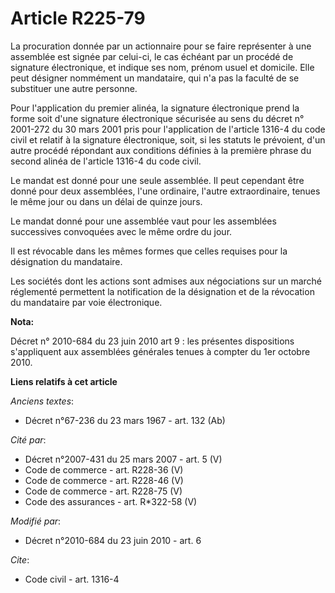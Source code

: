 # Article R225-79

La procuration donnée par un actionnaire pour se faire représenter à une assemblée est signée par celui-ci, le cas échéant
par un procédé de signature électronique, et indique ses nom, prénom usuel et domicile. Elle peut désigner nommément un
mandataire, qui n'a pas la faculté de se substituer une autre personne.

Pour l'application du premier alinéa, la signature électronique prend la forme soit d'une signature électronique sécurisée au
sens du décret n° 2001-272 du 30 mars 2001 pris pour l'application de l'article 1316-4 du code civil et relatif à la
signature électronique, soit, si les statuts le prévoient, d'un autre procédé répondant aux conditions définies à la première
phrase du second alinéa de l'article 1316-4 du code civil.

Le mandat est donné pour une seule assemblée. Il peut cependant être donné pour deux assemblées, l'une ordinaire, l'autre
extraordinaire, tenues le même jour ou dans un délai de quinze jours.

Le mandat donné pour une assemblée vaut pour les assemblées successives convoquées avec le même ordre du jour.

Il est révocable dans les mêmes formes que celles requises pour la désignation du mandataire.

Les sociétés dont les actions sont admises aux négociations sur un marché réglementé permettent la notification de la
désignation et de la révocation du mandataire par voie électronique.

**Nota:**

Décret n° 2010-684 du 23 juin 2010 art 9 : les présentes dispositions s'appliquent aux assemblées générales tenues à compter
du 1er octobre 2010.

**Liens relatifs à cet article**

_Anciens textes_:

  - Décret n°67-236 du 23 mars 1967 - art. 132 (Ab)

_Cité par_:

  - Décret n°2007-431 du 25 mars 2007 - art. 5 (V)
  - Code de commerce - art. R228-36 (V)
  - Code de commerce - art. R228-46 (V)
  - Code de commerce - art. R228-75 (V)
  - Code des assurances - art. R*322-58 (V)

_Modifié par_:

  - Décret n°2010-684 du 23 juin 2010 - art. 6

_Cite_:

  - Code civil - art. 1316-4
